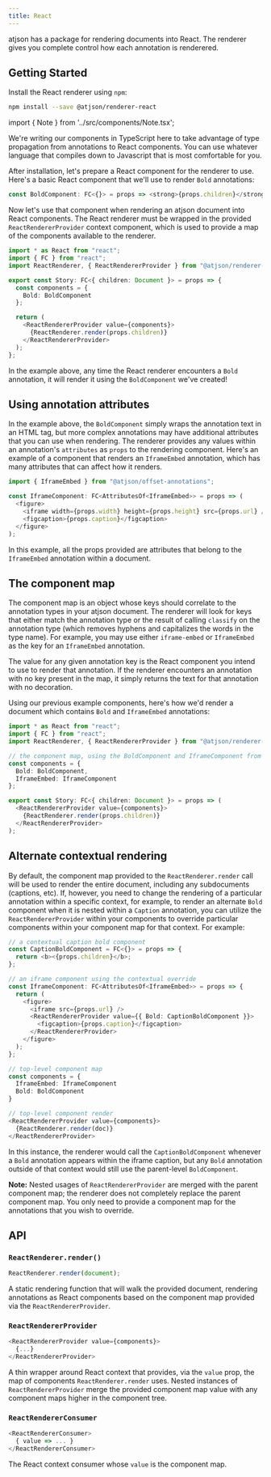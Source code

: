 ```yaml
---
title: React
---
```


atjson has a package for rendering documents into React. The renderer gives you complete control how each annotation is renderered.

## Getting Started

Install the React renderer using `npm`:

```bash
npm install --save @atjson/renderer-react
```

import { Note } from '../src/components/Note.tsx';

<Note>

We're writing our components in TypeScript here to take advantage
of type propagation from annotations to React components. You can
use whatever language that compiles down to Javascript that is
most comfortable for you.

</Note>

After installation, let's prepare a React component for the renderer to use. Here's a basic React component that we'll use to render `Bold` annotations:

```ts
const BoldComponent: FC<{}> = props => <strong>{props.children}</strong>;
```

Now let's use that component when rendering an atjson document into React components. The React renderer must be wrapped in the provided `ReactRendererProvider` context component, which is used to provide a map of the components available to the renderer.

```ts
import * as React from "react";
import { FC } from "react";
import ReactRenderer, { ReactRendererProvider } from "@atjson/renderer-react";

export const Story: FC<{ children: Document }> = props => {
  const components = {
    Bold: BoldComponent
  };

  return (
    <ReactRendererProvider value={components}>
      {ReactRenderer.render(props.children)}
    </ReactRendererProvider>
  );
};
```

In the example above, any time the React renderer encounters a `Bold` annotation, it will render it using the `BoldComponent` we've created!

## Using annotation attributes

In the example above, the `BoldComponent` simply wraps the annotation text in an HTML tag, but more complex annotations may have additional attributes that you can use when rendering. The renderer provides any values within an annotation's `attributes` as `props` to the rendering component. Here's an example of a component that renders an `IframeEmbed` annotation, which has many attributes that can affect how it renders.

```ts
import { IframeEmbed } from "@atjson/offset-annotations";

const IframeComponent: FC<AttributesOf<IframeEmbed>> = props => (
  <figure>
    <iframe width={props.width} height={props.height} src={props.url} />
    <figcaption>{props.caption}</figcaption>
  </figure>
);
```

In this example, all the props provided are attributes that belong to the `IframeEmbed` annotation within a document.

## The component map

The component map is an object whose keys should correlate to the annotation types in your atjson document. The renderer will look for keys that either match the annotation type or the result of calling `classify` on the annotation type (which removes hyphens and capitalizes the words in the type name). For example, you may use either `iframe-embed` or `IframeEmbed` as the key for an `IframeEmbed` annotation.

The value for any given annotation key is the React component you intend to use to render that annotation. If the renderer encounters an annotation with no key present in the map, it simply returns the text for that annotation with no decoration.

Using our previous example components, here's how we'd render a document which contains `Bold` and `IframeEmbed` annotations:

```ts
import * as React from "react";
import { FC } from "react";
import ReactRenderer, { ReactRendererProvider } from "@atjson/renderer-react";

// the component map, using the BoldComponent and IframeComponent from above
const components = {
  Bold: BoldComponent,
  IframeEmbed: IframeComponent
};

export const Story: FC<{ children: Document }> = props => (
  <ReactRendererProvider value={components}>
    {ReactRenderer.render(props.children)}
  </ReactRendererProvider>
);
```

## Alternate contextual rendering

By default, the component map provided to the `ReactRenderer.render` call will be used to render the entire document, including any subdocuments (captions, etc). If, however, you need to change the rendering of a particular annotation within a specific context, for example, to render an alternate `Bold` component when it is nested within a `Caption` annotation, you can utilize the `ReactRendererProvider` within your components to override particular components within your component map for that context. For example:

```ts
// a contextual caption bold component
const CaptionBoldComponent = FC<{}> = props => {
  return <b><{props.children}</b>;
};

// an iframe component using the contextual override
const IframeComponent: FC<AttributesOf<IframeEmbed>> = props => {
  return (
    <figure>
      <iframe src={props.url} />
      <ReactRendererProvider value={{ Bold: CaptionBoldComponent }}>
        <figcaption>{props.caption}</figcaption>
      </ReactRendererProvider>
    </figure>
  );
};

// top-level component map
const components = {
  IframeEmbed: IframeComponent
  Bold: BoldComponent
}

// top-level component render
<ReactRendererProvider value={components}>
  {ReactRenderer.render(doc)}
</ReactRendererProvider>
```

In this instance, the renderer would call the `CaptionBoldComponent` whenever a `Bold` annotation appears within the iframe caption, but any `Bold` annotation outside of that context would still use the parent-level `BoldComponent`.

**Note:** Nested usages of `ReactRendererProvider` are merged with the parent component map; the renderer does not completely replace the parent component map. You only need to provide a component map for the annotations that you wish to override.

## API

### `ReactRenderer.render()`

```ts
ReactRenderer.render(document);
```

A static rendering function that will walk the provided document, rendering annotations as React components based on the component map provided via the `ReactRendererProvider`.

### `ReactRendererProvider`

```ts
<ReactRendererProvider value={components}>
  {...}
</ReactRendererProvider>
```

A thin wrapper around React context that provides, via the `value` prop, the map of components `ReactRenderer.render` uses. Nested instances of `ReactRendererProvider` merge the provided component map value with any component maps higher in the component tree.

### `ReactRendererConsumer`

```ts
<ReactRendererConsumer>
  { value => ... }
</ReactRendererConsumer>
```

The React context consumer whose `value` is the component map.
